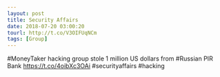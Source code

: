 ```yaml
---
layout: post
title: Security Affairs
date: 2018-07-20 03:00:20
tourl: http://t.co/V3OIFUqNCm
tags: [Group]
---
```

#MoneyTaker hacking group stole 1 million US dollars from #Russian PIR Bank
https://t.co/4oibXc3OAi
#securityaffairs #hacking
